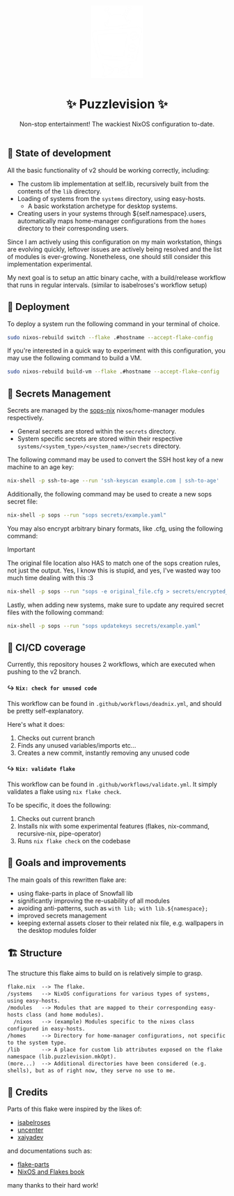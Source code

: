 <br>
<div align="center"><img src="assets/puzzlevision.png" width="120px" height="auto"></div>

<h1 align="center">✨ Puzzlevision ✨<br></h1>
<div align="center">Non-stop entertainment! The wackiest NixOS configuration to-date.</div>
<br>

## 🚧 State of development
All the basic functionality of v2 should be working correctly, including:

- The custom lib implementation at self.lib, recursively built from the contents of the `lib` directory.
- Loading of systems from the `systems` directory, using easy-hosts.
  - A basic workstation archetype for desktop systems.
- Creating users in your systems through ${self.namespace}.users,
automatically maps home-manager configurations from the `homes` directory to their corresponding users.

Since I am actively using this configuration on my main workstation, things are evolving quickly,
leftover issues are actively being resolved and the list of modules is ever-growing.
Nonetheless, one should still consider this implementation experimental.

My next goal is to setup an attic binary cache,
with a build/release workflow that runs in regular intervals.
(similar to isabelroses's workflow setup)

## 🚀 Deployment
To deploy a system run the following command in your terminal of choice.

```sh
sudo nixos-rebuild switch --flake .#hostname --accept-flake-config
```

If you're interested in a quick way to experiment with this configuration,
you may use the following command to build a VM.

```sh
sudo nixos-rebuild build-vm --flake .#hostname --accept-flake-config
```

## 🔑 Secrets Management
Secrets are managed by the [sops-nix](https://github.com/Mic92/sops-nix) nixos/home-manager modules respectively.

- General secrets are stored within the `secrets` directory.
- System specific secrets are stored within their respective `systems/<system_type>/<system_name>/secrets` directory.

The following command may be used to convert the SSH host key of a new machine to an age key:

```sh
nix-shell -p ssh-to-age --run 'ssh-keyscan example.com | ssh-to-age'
```

Additionally, the following command may be used to create a new sops secret file:

```sh
nix-shell -p sops --run "sops secrets/example.yaml"
```

You may also encrypt arbitrary binary formats, like .cfg, using the following command:

> [!IMPORTANT]
> The original file location also HAS to match one of the sops creation rules, not just the output.
> Yes, I know this is stupid, and yes, I've wasted way too much time dealing with this :3

```sh
nix-shell -p sops --run "sops -e original_file.cfg > secrets/encrypted_file.cfg"
```

Lastly, when adding new systems, make sure to update any required secret files with the following command:

```sh
nix-shell -p sops --run "sops updatekeys secrets/example.yaml"
```

## 👷 CI/CD coverage
Currently, this repository houses 2 workflows, which are executed when pushing to the v2 branch.

#### ↪️ `Nix: check for unused code`
This workflow can be found in `.github/workflows/deadnix.yml`,
and should be pretty self-explanatory.

Here's what it does:
1. Checks out current branch
2. Finds any unused variables/imports etc...
3. Creates a new commit, instantly removing any unused code

#### ↪️ `Nix: validate flake`
This workflow can be found in `.github/workflows/validate.yml`.
It simply validates a flake using `nix flake check`.

To be specific, it does the following:
1. Checks out current branch
2. Installs nix with some experimental features (flakes, nix-command, recursive-nix, pipe-operator)
3. Runs `nix flake check` on the codebase

## 📝 Goals and improvements
The main goals of this rewritten flake are:

- using flake-parts in place of Snowfall lib
- significantly improving the re-usability of all modules
- avoiding anti-patterns, such as `with lib; with lib.${namespace};`
- improved secrets management
- keeping external assets closer to their related nix file, e.g. wallpapers in
the desktop modules folder

## 🏗️ Structure
The structure this flake aims to build on is relatively simple to grasp.

```
flake.nix  --> The flake.
/systems   --> NixOS configurations for various types of systems, using easy-hosts.
/modules   --> Modules that are mapped to their corresponding easy-hosts class (and home modules).
  /nixos   --> (example) Modules specific to the nixos class configured in easy-hosts.
/homes     --> Directory for home-manager configurations, not specific to the system type.
/lib       --> A place for custom lib attributes exposed on the flake namespace (lib.puzzlevision.mkOpt).
(more...)  --> Additional directories have been considered (e.g. shells), but as of right now, they serve no use to me.
```

## 🎨 Credits
Parts of this flake were inspired by the likes of:

- [isabelroses](https://github.com/isabelroses)
- [uncenter](https://github.com/uncenter)
- [xaiyadev](https://github.com/xaiyadev)

and documentations such as:

- [flake-parts](https://flake.parts)
- [NixOS and Flakes book](https://nixos-and-flakes.thiscute.world)

many thanks to their hard work!
